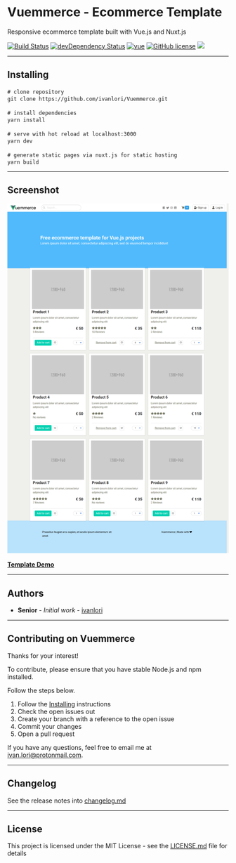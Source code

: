 # Vuemmerce - Ecommerce Template

Responsive ecommerce template built with Vue.js and Nuxt.js

[![Build Status](https://travis-ci.org/ivanlori/Vuemmerce.svg)](https://travis-ci.org/ivanlori/Vuemmerce)
[![devDependency Status](https://david-dm.org/ivanlori/Vuemmerce/dev-status.svg)](https://david-dm.org/ivanlori/Vuemmerce#info=devDependencies)
[![vue](https://img.shields.io/badge/vue-2.6.10-brightgreen.svg)](https://github.com/vuejs/vue)
[![GitHub license](https://img.shields.io/github/license/ivanlori/Vuemmerce.svg)](https://github.com/ivanlori/Vuemmerce/blob/master/LICENSE)
[![](https://img.shields.io/twitter/url/https/github.com/ivanlori/Vuemmerce.svg?style=social)](https://twitter.com/intent/tweet?text=Wow:&url=https%3A%2F%2Fgithub.com%2Fivanlori%2FVuemmerce)

---

## Installing

```
# clone repository
git clone https://github.com/ivanlori/Vuemmerce.git

# install dependencies
yarn install

# serve with hot reload at localhost:3000
yarn dev

# generate static pages via nuxt.js for static hosting
yarn build

```

---

## Screenshot

![Vuemmerce - Ecommerce Template](screen.png "Vuemmerce - Ecommerce Browser Preview")

**[Template Demo](https://vuemmerce-git-master.ivanlori.now.sh/)**

---

## Authors

- **Senior** - _Initial work_ - [ivanlori](https://github.com/ivanlori)

---

## Contributing on Vuemmerce

Thanks for your interest!

To contribute, please ensure that you have stable Node.js and npm installed.

Follow the steps below.

1. Follow the [Installing](#installing) instructions
2. Check the open issues out
3. Create your branch with a reference to the open issue
4. Commit your changes
5. Open a pull request

If you have any questions, feel free to email me at [ivan.lori@protonmail.com](mailto:ivan.lori@protonmail.com).

---

## Changelog

See the release notes into [changelog.md](changelog.md)

---

## License

This project is licensed under the MIT License - see the [LICENSE.md](LICENSE.md) file for details

